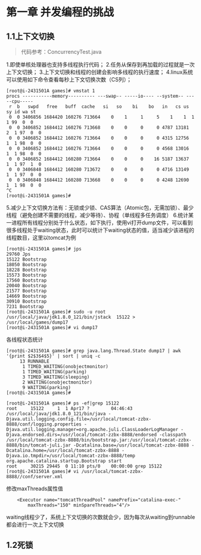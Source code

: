 # 第一章 并发编程的挑战
## 1.1上下文切换

>代码参考：ConcurrencyTest.java

1.即使单核处理器也支持多线程执行代码； 
2.任务从保存到再加载的过程就是一次上下文切换； 
3.上下文切换和线程的创建会影响多线程的执行速度； 
4.linux系统可以使用如下命令查看每秒上下文切换次数（CS列）； 
```sbtshell
[root@i-2431501A games]# vmstat 1
procs -----------memory---------- ---swap-- -----io---- --system-- -----cpu-----
 r  b   swpd   free   buff  cache   si   so    bi    bo   in   cs us sy id wa st
 0  0 3406856 1684420 160276 713664    0    1     1     5    1    1  1  1 99  0  0	
 0  0 3406852 1684412 160276 713668    0    0     0     0 4787 13181  2  1 97  0  0	
 0  0 3406852 1684412 160276 713664    0    0     0     0 4315 12756  1  1 98  0  0	
 0  0 3406852 1684412 160276 713664    0    0     0     0 4568 13016  1  1 98  0  0	
 0  0 3406852 1684412 160280 713664    0    0     0    16 5187 13637  1  1 97  1  0	
 0  0 3406848 1684412 160280 713672    0    0     0     0 4716 13149  1  1 97  0  0	
 0  0 3406848 1684412 160280 713668    0    0     0     0 4248 12690  1  1 98  0  0	
^C
[root@i-2431501A games]# 

```
5.减少上下文切换方法有：无锁或少锁、CAS算法（Atomic包，无需加锁）、最少线程（避免创建不需要的线程，减少等待）、协程（单线程多任务调度）
6.统计某一进程所有线程分别处于什么状态，如下执行，使用vi打开dump文件，可以看到很多线程处于waiting状态，此时可以统计下waiting状态的值，适当减少该进程的线程数目，这里以tomcat为例
```sbtshell
[root@i-2431501A games]# jps
29760 Jps
15122 Bootstrap
18050 Bootstrap
18228 Bootstrap
15573 Bootstrap
17560 Bootstrap
20040 Bootstrap
21577 Bootstrap
14669 Bootstrap
30910 Bootstrap
7231 Bootstrap
[root@i-2431501A games]# sudo -u root /usr/local/java/jdk1.8.0_121/bin/jstack  15122 > /usr/local/games/dump17
[root@i-2431501A games]# vi dump17 

```
各线程状态统计
```sbtshell
[root@i-2431501A games]# grep java.lang.Thread.State dump17 | awk '{print $2$3$4$5}' | sort | uniq -c
     13 RUNNABLE
      1 TIMED_WAITING(onobjectmonitor)
      1 TIMED_WAITING(parking)
      3 TIMED_WAITING(sleeping)
      2 WAITING(onobjectmonitor)
      9 WAITING(parking)
[root@i-2431501A games]# 

```
```sbtshell
[root@i-2431501A games]# ps -ef|grep 15122
root     15122     1  1 Apr17 ?        04:46:43 /usr/local/java/jdk1.8.0_121/bin/java -Djava.util.logging.config.file=/usr/local/tomcat-zzbx-8888/conf/logging.properties -Djava.util.logging.manager=org.apache.juli.ClassLoaderLogManager -Djava.endorsed.dirs=/usr/local/tomcat-zzbx-8888/endorsed -classpath /usr/local/tomcat-zzbx-8888/bin/bootstrap.jar:/usr/local/tomcat-zzbx-8888/bin/tomcat-juli.jar -Dcatalina.base=/usr/local/tomcat-zzbx-8888 -Dcatalina.home=/usr/local/tomcat-zzbx-8888 -Djava.io.tmpdir=/usr/local/tomcat-zzbx-8888/temp org.apache.catalina.startup.Bootstrap start
root     30215 29445  0 11:10 pts/0    00:00:00 grep 15122
[root@i-2431501A games]# vi /usr/local/tomcat-zzbx-8888//conf/server.xml 
```
修改maxThreads属性值
```sbtshell
    <Executor name="tomcatThreadPool" namePrefix="catalina-exec-"
        maxThreads="150" minSpareThreads="4"/>
```
waiting线程少了，系统上下文切换的次数就会少，因为每次从waiting到runnable都会进行一次上下文切换





## 1.2死锁
